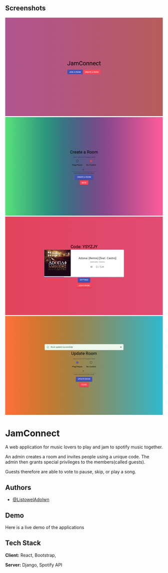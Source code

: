 ## Screenshots

![App Screenshot](https://github.com/ListowelAdolwin/JamConnect/blob/master/mobile%20(4).png)
![App Screenshot](https://github.com/ListowelAdolwin/JamConnect/blob/master/mobile%20(5).png)
![App Screenshot](https://github.com/ListowelAdolwin/JamConnect/blob/master/mobile%20(6).png)
![App Screenshot](https://github.com/ListowelAdolwin/JamConnect/blob/master/mobile%20(8).png)

# JamConnect

A web application for music lovers to play and jam to spotify music together.

An admin creates a room and invites people using a unique code. The admin then grants special privileges to the members(called guests).

Guests therefore are able to vote to pause, skip, or play a song.


## Authors

- [@ListowelAdolwn](https://www.github.com/ListowelAdolwin)


## Demo

Here is a live demo of the applications

## Tech Stack

**Client:** React, Bootstrap,

**Server:** Django, Spotify API


